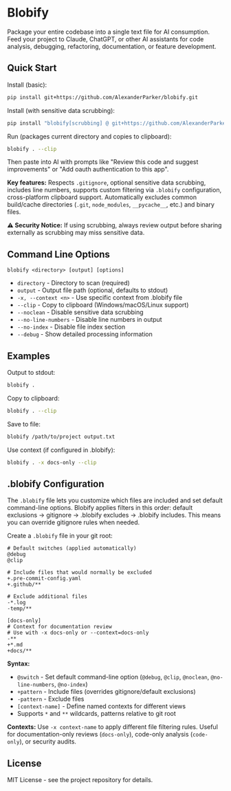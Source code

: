 # Blobify

Package your entire codebase into a single text file for AI consumption. Feed your project to Claude, ChatGPT, or other AI assistants for code analysis, debugging, refactoring, documentation, or feature development.

## Quick Start

Install (basic):

```bash
pip install git+https://github.com/AlexanderParker/blobify.git
```

Install (with sensitive data scrubbing):

```bash
pip install "blobify[scrubbing] @ git+https://github.com/AlexanderParker/blobify.git"
```

Run (packages current directory and copies to clipboard):

```bash
blobify . --clip
```

Then paste into AI with prompts like "Review this code and suggest improvements" or "Add oauth authentication to this app".

**Key features:** Respects `.gitignore`, optional sensitive data scrubbing, includes line numbers, supports custom filtering via `.blobify` configuration, cross-platform clipboard support. Automatically excludes common build/cache directories (`.git`, `node_modules`, `__pycache__`, etc.) and binary files.

**⚠️ Security Notice:** If using scrubbing, always review output before sharing externally as scrubbing may miss sensitive data.

## Command Line Options

```
blobify <directory> [output] [options]
```

- `directory` - Directory to scan (required)
- `output` - Output file path (optional, defaults to stdout)
- `-x, --context <n>` - Use specific context from .blobify file
- `--clip` - Copy to clipboard (Windows/macOS/Linux support)
- `--noclean` - Disable sensitive data scrubbing
- `--no-line-numbers` - Disable line numbers in output
- `--no-index` - Disable file index section
- `--debug` - Show detailed processing information

## Examples

Output to stdout:

```bash
blobify .
```

Copy to clipboard:

```bash
blobify . --clip
```

Save to file:

```bash
blobify /path/to/project output.txt
```

Use context (if configured in .blobify):

```bash
blobify . -x docs-only --clip
```

## .blobify Configuration

The `.blobify` file lets you customize which files are included and set default command-line options. Blobify applies filters in this order: default exclusions → gitignore → .blobify excludes → .blobify includes. This means you can override gitignore rules when needed.

Create a `.blobify` file in your git root:

```
# Default switches (applied automatically)
@debug
@clip

# Include files that would normally be excluded
+.pre-commit-config.yaml
+.github/**

# Exclude additional files
-*.log
-temp/**

[docs-only]
# Context for documentation review
# Use with -x docs-only or --context=docs-only
-**
+*.md
+docs/**
```

**Syntax:**

- `@switch` - Set default command-line option (`@debug`, `@clip`, `@noclean`, `@no-line-numbers`, `@no-index`)
- `+pattern` - Include files (overrides gitignore/default exclusions)
- `-pattern` - Exclude files
- `[context-name]` - Define named contexts for different views
- Supports `*` and `**` wildcards, patterns relative to git root

**Contexts:** Use `-x context-name` to apply different file filtering rules. Useful for documentation-only reviews (`docs-only`), code-only analysis (`code-only`), or security audits.

## License

MIT License - see the project repository for details.
